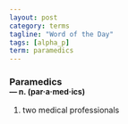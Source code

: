 ```yaml
---
layout: post
category: terms
tagline: "Word of the Day"
tags: [alpha_p]
term: paramedics
---
```


<h3>Paramedics<br/> <small>&mdash; n. (par<span>&middot;</span>a<span>&middot;</span>med<span>&middot;</span>ics)</small></h3>
<p><ol><li>two medical professionals</li>
</ol></p>
